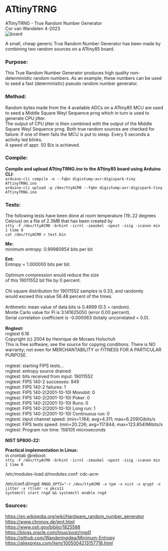 # ATtinyTRNG
ATtinyTRNG - True Random Number Generator<br>
Cor van Wandelen 4-2023<br>
![board](https://user-images.githubusercontent.com/42114791/236681679-c37b7d7e-ece2-4589-a5ea-2ed1f0db1bc8.jpg)

A small, cheap generic True Random Number Generator has been made by combining two random sources on a ATtiny85 board.

### Purpose:<br>
This True Random Number Generator produces high quality non-deterministic random numbers. As an example, these numbers can be used to seed a fast (deterministic) pseudo random number generator.

### Method:<br>
Random bytes made from the 4 available ADCs on a ATtiny85 MCU are used to seed a Middle Square Weyl Sequence prng which in turn is used to generate CPU jitter.<br>
The output of CPU jitter is then combined with the output of the Middle Square Weyl Sequence prng.
Both true random sources are checked for failure: if one of them fails the MCU is put to sleep. Every 5 seconds a activity led blinks.<br>
A speed of appr. 50 B/s is achieved.

### Compile:<br>
**Compile and upload ATtinyTRNG.ino to the ATtiny85 board using Arduino CLI:**<br>
`arduino-cli compile -e --fqbn digistump:avr:digispark-tiny ATtinyTRNG.ino`<br>
`arduino-cli upload -p /dev/ttyACM0 --fqbn digistump:avr:digispark-tiny ATtinyTRNG.ino`<br>

### Tests:<br>
The following tests have been done at room temperature (19..22 degrees Celcius) on a file of 2.3MB that has been created by<br>
`stty -F /dev/ttyACM0 -brkint -icrnl -imaxbel -opost -isig -icanon min 1 time 0`<br> 
`cat /dev/ttyACM0 > test.bin`<br>

**Me:**<br>
 minimum entropy: 0.99980954 bits per bit<br>

**Ent:**<br>
Entropy = 1.000000 bits per bit.<br>
<br>
Optimum compression would reduce the size<br>
of this 19011552 bit file by 0 percent.<br>
<br>
Chi square distribution for 19011552 samples is 0.33, and randomly<br>
would exceed this value 56.48 percent of the times.<br>
<br>
Arithmetic mean value of data bits is 0.4999 (0.5 = random).<br>
Monte Carlo value for Pi is 3.141625050 (error 0.00 percent).<br>
Serial correlation coefficient is -0.000063 (totally uncorrelated = 0.0).<br>
<br>
**Rngtest:**<br>
rngtest 6.16<br>
Copyright (c) 2004 by Henrique de Moraes Holschuh<br>
This is free software; see the source for copying conditions.  There is NO warranty; not even for MERCHANTABILITY or FITNESS FOR A PARTICULAR PURPOSE.<br>
<br>
rngtest: starting FIPS tests...<br>
rngtest: entropy source drained<br>
rngtest: bits received from input: 19011552<br>
rngtest: FIPS 140-2 successes: 949<br>
rngtest: FIPS 140-2 failures: 1<br>
rngtest: FIPS 140-2(2001-10-10) Monobit: 0<br>
rngtest: FIPS 140-2(2001-10-10) Poker: 0<br>
rngtest: FIPS 140-2(2001-10-10) Runs: 0<br>
rngtest: FIPS 140-2(2001-10-10) Long run: 1<br>
rngtest: FIPS 140-2(2001-10-10) Continuous run: 0<br>
rngtest: input channel speed: (min=1.164; avg=4.311; max=6.209)Gibits/s<br>
rngtest: FIPS tests speed: (min=20.226; avg=117.844; max=123.854)Mibits/s<br>
rngtest: Program run time: 158105 microseconds<br>
<br>
**NIST SP800-22:**<br>



**Practical implementation in Linux:**<br>
in crontab @reboot:<br>
`stty -F /dev/ttyACM0 -brkint -icrnl -imaxbel -opost -isig -icanon min 1 time 0`<br>

/etc/modules-load.d/modules.conf: cdc-acm

/etc/conf.d/rngd: `RNGD_OPTS="-r /dev/ttyACM0 -x tpm -x nist -x qrypt -x jitter -x rtlsdr -x pkcs11`<br>
`systemctl start rngd && systemctl enable rngd`

### Sources:<br>
https://en.wikipedia.org/wiki/Hardware_random_number_generator<br>
https://www.chronox.de/jent.html<br>
https://www.osti.gov/biblio/1825588<br>
https://blogs.oracle.com/linux/post/rngd1<br>
https://github.com/Wanderingidea/Minimum-Entropy<br>
https://aliexpress.com/item/1005004213157718.html
